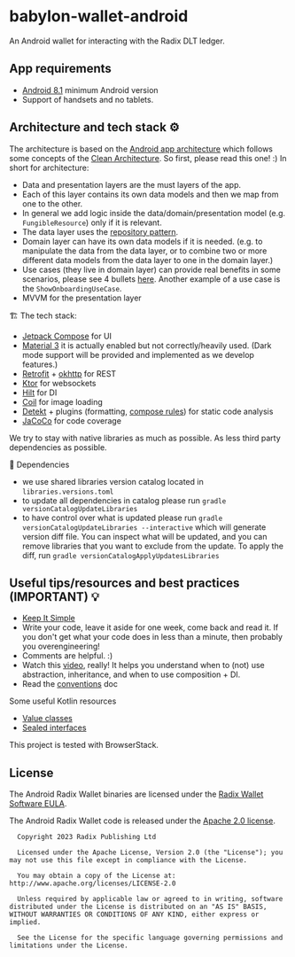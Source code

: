 # babylon-wallet-android
An Android wallet for interacting with the Radix DLT ledger.

## App requirements
- [Android 8.1](https://developer.android.com/about/versions/oreo/android-8.1) minimum Android version
- Support of handsets and no tablets.

## Architecture and tech stack ⚙️
The architecture is based on the [Android app architecture](https://developer.android.com/topic/architecture) which follows some concepts of the [Clean Architecture](https://blog.cleancoder.com/uncle-bob/2012/08/13/the-clean-architecture.html).
So first, please read this one! :) 
In short for architecture:
- Data and presentation layers are the must layers of the app.
- Each of this layer contains its own data models and then we map from one to the other.
- In general we add logic inside the data/domain/presentation model (e.g. `FungibleResource`) only if it is relevant.
- The data layer uses the [repository pattern](https://developer.android.com/static/codelabs/basic-android-kotlin-training-repository-pattern/img/69021c8142d29198.png).
- Domain layer can have its own data models if it is needed. (e.g. to manipulate the data from the data layer, or to combine two or more different data models from the data layer to one in the domain layer.)
- Use cases (they live in domain layer) can provide real benefits in some scenarios, please see 4 bullets [here](https://developer.android.com/topic/architecture/domain-layer). Another example of a use case is the `ShowOnboardingUseCase`.
- MVVM for the presentation layer

🏗️ The tech stack:
- [Jetpack Compose](https://developer.android.com/jetpack/compose) for UI
- [Material 3](https://m3.material.io/) it is actually enabled but not correctly/heavily used. (Dark mode support will be provided and implemented as we develop features.)
- [Retrofit](https://square.github.io/retrofit/) + [okhttp](https://square.github.io/okhttp/) for REST
- [Ktor](https://ktor.io/) for websockets
- [Hilt](https://developer.android.com/training/dependency-injection/hilt-android) for DI
- [Coil](https://coil-kt.github.io/coil/) for image loading
- [Detekt](https://detekt.dev/) + plugins (formatting, [compose rules](https://twitter.github.io/compose-rules/)) for static code analysis
- [JaCoCo](https://www.eclemma.org/jacoco/) for code coverage

We try to stay with native libraries as much as possible. As less third party dependencies as possible.

🔗 Dependencies
- we use shared libraries version catalog located in `libraries.versions.toml`
- to update all dependencies in catalog please run `gradle versionCatalogUpdateLibraries`
- to have control over what is updated please run `gradle versionCatalogUpdateLibraries --interactive` which will generate version diff file. You can inspect what will be updated, and you can remove libraries that you want to exclude from the update. To apply the diff, run `gradle versionCatalogApplyUpdatesLibraries`

## Useful tips/resources and best practices (IMPORTANT) 💡
- [Keep It Simple](https://imageio.forbes.com/specials-images/imageserve/6141f431cb79cea26593300b/Shortcut-From-Point-A-to-Point-B-Concept/960x0.jpg?format=jpg&width=960)
- Write your code, leave it aside for one week, come back and read it. If you don't get what your code does in less than a minute, then probably you overengineering!
- Comments are helpful. :) 
- Watch this [video](https://www.youtube.com/watch?v=OMPfEXIlTVE), really! It helps you understand when to (not) use abstraction, inheritance, and when to use composition + DI.
- Read the [conventions](https://github.com/radixdlt/babylon-wallet-android/blob/main/docs/Conventions.md) doc

Some useful Kotlin resources
- [Value classes](https://quickbirdstudios.com/blog/kotlin-value-classes/)
- [Sealed interfaces](https://quickbirdstudios.com/blog/sealed-interfaces-kotlin/ )

This project is tested with BrowserStack.

## License

The Android Radix Wallet binaries are licensed under the [Radix Wallet Software EULA](https://www.radixdlt.com/terms/walletEULA).

The Android Radix Wallet code is released under the [Apache 2.0 license](./LICENSE).


      Copyright 2023 Radix Publishing Ltd

      Licensed under the Apache License, Version 2.0 (the "License"); you may not use this file except in compliance with the License.

      You may obtain a copy of the License at: http://www.apache.org/licenses/LICENSE-2.0

      Unless required by applicable law or agreed to in writing, software distributed under the License is distributed on an "AS IS" BASIS, WITHOUT WARRANTIES OR CONDITIONS OF ANY KIND, either express or implied.

      See the License for the specific language governing permissions and limitations under the License.



